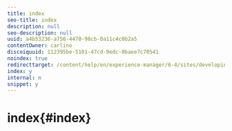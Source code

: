 ```yaml
---
title: index
seo-title: index
description: null
seo-description: null
uuid: a4b53236-a756-4470-98cb-0a11c4c0b2a5
contentOwner: carlino
discoiquuid: 112395be-5101-47cd-9edc-0baee7c70541
noindex: true
redirecttarget: /content/help/en/experience-manager/6-4/sites/developing/using/reference-materials
index: y
internal: n
snippet: y
---
```


# index{#index}

